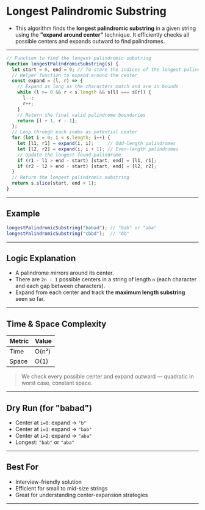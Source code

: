 #  Longest Palindromic Substring

- This algorithm finds the **longest palindromic substring** in a given string using the **"expand around center"** technique. It efficiently checks all possible centers and expands outward to find palindromes.

---

```js
// Function to find the longest palindromic substring
function longestPalindromicSubstring(s) {
  let start = 0, end = 0; // To store the indices of the longest palindrome
  // Helper function to expand around the center
  const expand = (l, r) => {
    // Expand as long as the characters match and are in bounds
    while (l >= 0 && r < s.length && s[l] === s[r]) {
      l--;
      r++;
    }
    // Return the final valid palindrome boundaries
    return [l + 1, r - 1];
  };
  // Loop through each index as potential center
  for (let i = 0; i < s.length; i++) {
    let [l1, r1] = expand(i, i);     // Odd-length palindromes
    let [l2, r2] = expand(i, i + 1); // Even-length palindromes
    // Update the longest found palindrome
    if (r1 - l1 > end - start) [start, end] = [l1, r1];
    if (r2 - l2 > end - start) [start, end] = [l2, r2];
  }
  // Return the longest palindromic substring
  return s.slice(start, end + 1);
}
```

---

##  Example

```js
longestPalindromicSubstring("babad"); // "bab" or "aba"
longestPalindromicSubstring("cbbd");  // "bb"
```

---

##  Logic Explanation

- A palindrome mirrors around its center.
- There are `2n - 1` possible centers in a string of length `n` (each character and each gap between characters).
- Expand from each center and track the **maximum length substring** seen so far.

---

##  Time & Space Complexity

| Metric        | Value     |
|---------------|-----------|
| Time          | O(n²)     |
| Space         | O(1)      |

> We check every possible center and expand outward — quadratic in worst case, constant space.

---

##  Dry Run (for "babad")

- Center at `i=0`: expand → `"b"`
- Center at `i=1`: expand → `"bab"`
- Center at `i=2`: expand → `"aba"`
- Longest: `"bab"` or `"aba"`

---

##  Best For

- Interview-friendly solution
- Efficient for small to mid-size strings
- Great for understanding center-expansion strategies

---